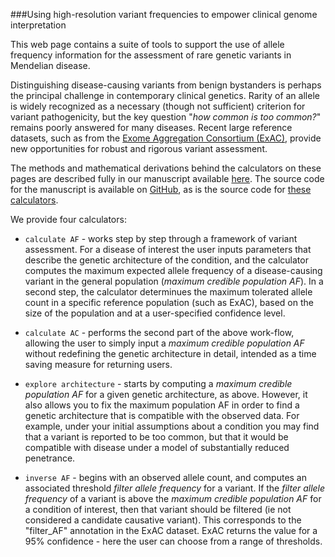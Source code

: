 ###Using high-resolution variant frequencies to empower clinical genome interpretation  

This web page contains a suite of tools to support the use of allele frequency information for the assessment of rare genetic variants in Mendelian disease.

Distinguishing disease-causing variants from benign bystanders is perhaps the principal challenge in contemporary clinical genetics. Rarity of an allele is widely recognized as a necessary (though not sufficient) criterion for variant pathogenicity, but the key question "*how common is too common?*" remains poorly answered for many diseases. Recent large reference datasets, such as from the [Exome Aggregation Consortium (ExAC)](exac.broadinstitute.org), provide new opportunities for robust and rigorous variant assessment.

The methods and mathematical derivations behind the calculators on these pages are described fully in our manuscript available [here](insertLink).  The source code for the manuscript is available on [GitHub](insertlink), as is the source code for [these calculators](https://github.com/jamesware/alleleFrequencyApp).

We provide four calculators:

- `calculate AF` - works step by step through a framework of variant assessment.  For a disease of interest the user inputs parameters that describe the genetic architecture of the condition, and the calculator computes the maximum expected allele frequency of a disease-causing variant in the general population (*maximum credible population AF*). In a second step, the calculator determinues the maximum tolerated allele count in a specific reference population (such as ExAC), based on the size of the population and at a user-specified confidence level.  

- `calculate AC` - performs the second part of the above work-flow, allowing the user to simply input a *maximum credible population AF* without redefining the genetic architecture in detail, intended as a time saving measure for returning users.  

- `explore architecture` - starts by computing a *maximum credible population AF* for a given genetic architecture, as above.  However, it also allows you to fix the maximum population AF in order to find a genetic architecture that is compatible with the observed data.  For example, under your initial assumptions about a condition you may find that a variant is reported to be too common, but that it would be compatible with disease under a model of substantially reduced penetrance.  

- `inverse AF` - begins with an observed allele count, and computes an associated threshold *filter allele frequency* for a variant.  If the *filter allele frequency* of a variant is above the *maximum credible population AF* for a condition of interest, then that variant should be filtered (ie not considered a candidate causative variant).  This corresponds to the "filter_AF" annotation in the ExAC dataset.  ExAC returns the value for a 95% confidence - here the user can choose from a range of thresholds.




